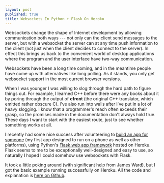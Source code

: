 ```yaml
---
layout: post
published: true
title: Websockets In Python + Flask On Heroku
---
```

Websockets change the shape of Internet development by allowing communication both ways --- not only can the client send messages to the server, but with a websocket the server can at any time push information to the client (not just when the client decides to connect to the server). In effect this brings us back to the convenient world of desktop applications where the program and the user interface have two-way communication.

Websockets have been a long time coming, and in the meantime people have come up with alternatives like long polling. As it stands, you only get websocket support in the most current browser versions.

When I was younger I was willing to slog through the hard path to figure things out. For example, I learned C++ before there were any books about it by poring through the output of **cfront** (the original C++ translator, which emitted rather obscure C). I've also run into walls after I've put in a lot of heavy slogging. I know that a programmer's reach often exceeds their grasp, so the promises made in the documentation don't always hold true. These days I want to start with the easiest route, just to see whether something works at all.

I recently had some nice success after volunteering to [build an app for someone](https://github.com/BruceEckel/Question-Of-The-Day) (my first app designed to run on a phone as well as other platforms), using Python's [Flask web app framework](http://flask.pocoo.org/) hosted on Heroku. Flask seems to me to be exceptionally well-designed and easy to use, so naturally I hoped I could somehow use websockets with Flask.

It took a little poking around (with significant help from James Ward), but I got the basic example running successfully on Heroku. All the code and explanation is [here on Github](https://github.com/BruceEckel/hello-flask-websockets). 



